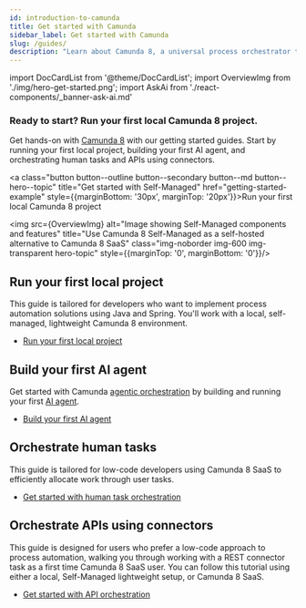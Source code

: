 ```yaml
---
id: introduction-to-camunda
title: Get started with Camunda
sidebar_label: Get started with Camunda
slug: /guides/
description: "Learn about Camunda 8, a universal process orchestrator that allows you to orchestrate and automate complex business processes that span people, systems, and devices."
---
```


import DocCardList from '@theme/DocCardList';
import OverviewImg from './img/hero-get-started.png';
import AskAi from './react-components/\_banner-ask-ai.md'

<h3 class="subheading">Ready to start? Run your first local Camunda 8 project.</h3>

<div class="double-column-container">
<div class="double-column-left"  style={{marginRight: '50px', flex: '1.35'}}>

Get hands-on with [Camunda 8](https://camunda.io) with our getting started guides. Start by running your first local project, building your first AI agent, and orchestrating human tasks and APIs using connectors.

<a class="button button--outline button--secondary button--md button--hero--topic" title="Get started with Self-Managed" href="getting-started-example" style={{marginBottom: '30px', marginTop: '20px'}}>Run your first local Camunda 8 project</a>

</div>
<div class="double-column-right" style={{flex: '1'}}>

<img src={OverviewImg} alt="Image showing Self-Managed components and features" title="Use Camunda 8 Self-Managed as a self-hosted alternative to Camunda 8 SaaS" class="img-noborder img-600 img-transparent hero-topic" style={{marginTop: '0', marginBottom: '0'}}/>

</div>
</div>

## Run your first local project

This guide is tailored for developers who want to implement process automation solutions using Java and Spring. You'll work with a local, self-managed, lightweight Camunda 8 environment.

- [Run your first local project](/guides/getting-started-example.md)

## Build your first AI agent

Get started with Camunda [agentic orchestration](/components/agentic-orchestration/agentic-orchestration.md) by building and running your first [AI agent](/components/agentic-orchestration/ai-agents.md).

- [Build your first AI agent](/guides/getting-started-agentic-orchestration.md)

## Orchestrate human tasks

This guide is tailored for low-code developers using Camunda 8 SaaS to efficiently allocate work through user tasks.

- [Get started with human task orchestration](/guides/getting-started-orchestrate-human-tasks.md)

## Orchestrate APIs using connectors

This guide is designed for users who prefer a low-code approach to process automation, walking you through working with a REST connector task as a first time Camunda 8 SaaS user. You can follow this tutorial using either a local, Self-Managed lightweight setup, or Camunda 8 SaaS.

- [Get started with API orchestration](/guides/getting-started-orchestrate-apis.md)

<AskAi/>
